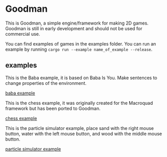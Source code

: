 # Goodman

This is Goodman, a simple engine/framework for making 2D games. Goodman is still in early development and should not be used for commercial use. 

You can find examples of games in the examples folder. You can run an example by running `cargo run --example name_of_example --release`.


## examples
This is the Baba example, it is based on Baba Is You. Make sentences to change properties of the environment.

[baba example](https://github.com/WurmWillem/Goodman/assets/84849889/4bfc296a-6ec7-4d81-97ba-34e03a9616f3)

This is the chess example, it was originally created for the Macroquad framework but has been ported to Goodman.

[chess example](https://github.com/WurmWillem/Goodman/assets/84849889/5a2fe5d8-99e8-49c5-8045-5667bcb2874f)


This is the particle simulator example, place sand with the right mouse button, water with the left mouse button, and wood with the middle mouse button.

[particle simulator example](https://github.com/WurmWillem/Goodman/assets/84849889/4d6125ed-a91d-4be3-91a8-2d42f4142fc7)
